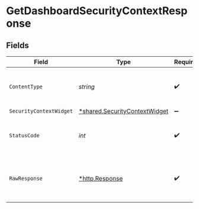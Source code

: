 # GetDashboardSecurityContextResponse


## Fields

| Field                                                                                | Type                                                                                 | Required                                                                             | Description                                                                          |
| ------------------------------------------------------------------------------------ | ------------------------------------------------------------------------------------ | ------------------------------------------------------------------------------------ | ------------------------------------------------------------------------------------ |
| `ContentType`                                                                        | *string*                                                                             | :heavy_check_mark:                                                                   | HTTP response content type for this operation                                        |
| `SecurityContextWidget`                                                              | [*shared.SecurityContextWidget](../../../pkg/models/shared/securitycontextwidget.md) | :heavy_minus_sign:                                                                   | OK                                                                                   |
| `StatusCode`                                                                         | *int*                                                                                | :heavy_check_mark:                                                                   | HTTP response status code for this operation                                         |
| `RawResponse`                                                                        | [*http.Response](https://pkg.go.dev/net/http#Response)                               | :heavy_check_mark:                                                                   | Raw HTTP response; suitable for custom response parsing                              |